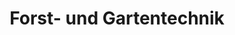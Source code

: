 ---
title: "Forst- und Gartentechnik"
url: /templin/forst-und-gartentechnik/
shop: Gartenmaschinen
---